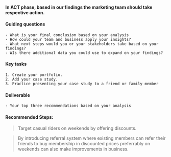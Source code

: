 #### In ACT phase, based in our findings the marketing team should take respective action.

#### Guiding questions

    - What is your final conclusion based on your analysis
    - How could your team and business apply your insights?
    - What next steps would you or your stakeholders take based on your findings?
    - WIs there additional data you could use to expand on your findings?

#### Key tasks

    1. Create your portfolio.
    2. Add your case study.
    3. Practice presenting your case study to a friend or family member

#### Deliverable

    - Your top three recommendations based on your analysis
    
#### Recommended Steps:

> Target casual riders on weekends by offering discounts.

> By introducing referral system where existing members can refer their friends to buy membership in discounted prices preferrably on weekends can also make improvements in business.
